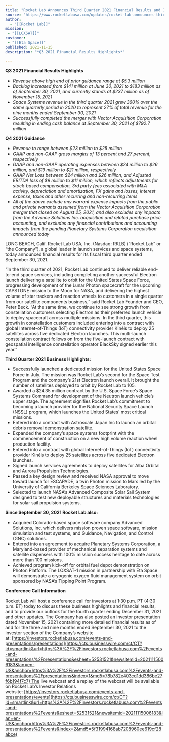 ```yaml
---
title: "Rocket Lab Announces Third Quarter 2021 Financial Results and Issues Guidance for the Fourth Quarter 2021 "
source: "https://www.rocketlabusa.com/updates/rocket-lab-announces-third-quarter-2021-financial-results-and-issues-guidance-for-the-fourth-quarter-2021/"
author:
  - "[[Rocket Lab]]"
mission: 
 - "[[LOXSAT]]"
customer:
 - "[[Eta Space]]"
published: 2021-11-15
description: "*Q3 2021 Financial Results Highlights*"

---
```

**Q3 2021 Financial Results Highlights**

- *Revenue above high end of prior guidance range at $5.3 million*
- *Backlog increased from $141 million at June 30, 2021 to $183 million as of September 30, 2021, and currently stands at $237 million as of November 15, 2021*
- *Space Systems revenue in the third quarter 2021 grew 360% over the same quarterly period in 2020 to represent 27% of total revenue for the nine months ended September 30, 2021*
- *Successfully completed the merger with Vector Acquisition Corporation resulting in ending cash balance at September 30, 2021 of $792.7 million*

**Q4 2021 Guidance**

- *Revenue to range between $23 million to $25 million*
- *GAAP and non-GAAP gross margins of 13 percent and 27 percent, respectively*
- *GAAP and non-GAAP operating expenses between $24 million to $26 million, and $19 million to $21 million, respectively*
- *GAAP Net Loss between $24 million and $26 million, and Adjusted EBITDA loss of $9 million to $11 million, which reflects adjustments for stock-based compensation, 3rd party fees associated with M&A activity, depreciation and amortization, FX gains and losses, interest expense, taxes and other recurring and non-recurring items*
- *All of the above exclude any warrant expense impacts from the public and private warrants assumed from the Vector Acquisition Corporation merger that closed on August 25, 2021, and also excludes any impacts from the Advance Solutions Inc. acquisition and related purchase price accounting, and excludes any financial contributions and accounting impacts from the pending Planetary Systems Corporation acquisition announced today*

LONG BEACH, Calif. Rocket Lab USA, Inc. (Nasdaq: RKLB) (“Rocket Lab” or “the Company”), a global leader in launch services and space systems, today announced financial results for its fiscal third quarter ended September 30, 2021.

“In the third quarter of 2021, Rocket Lab continued to deliver reliable end-to-end space services, including completing another successful Electron launch delivering a satellite to orbit for the United States Space Force, progressing development of the Lunar Photon spacecraft for the upcoming CAPSTONE mission to the Moon for NASA, and delivering the highest volume of star trackers and reaction wheels to customers in a single quarter from our satellite components business,” said Rocket Lab Founder and CEO, Peter Beck. “At the same time, we continue to see strong growth from constellation customers selecting Electron as their preferred launch vehicle to deploy spacecraft across multiple missions. In the third quarter, this growth in constellation customers included entering into a contract with global Internet-of-Things (IoT) connectivity provider Kinéis to deploy 25 satellites across five dedicated Electron launches. This multi-launch constellation contract follows on from the five-launch contract with geospatial intelligence constellation operator BlackSky signed earlier this year.”

**Third Quarter 2021 Business Highlights:**

- Successfully launched a dedicated mission for the United States Space Force in July. The mission was Rocket Lab’s second for the Space Test Program and the company’s 21st Electron launch overall. It brought the number of satellites deployed to orbit by Rocket Lab to 105.
- Awarded a $24.35 million contract by the U.S. Space Force’s Space Systems Command for development of the Neutron launch vehicle’s upper stage. The agreement signifies Rocket Lab’s commitment to becoming a launch provider for the National Security Space Launch (NSSL) program, which launches the United States' most critical missions.
- Entered into a contract with Astroscale Japan Inc to launch an orbital debris removal demonstration satellite.
- Expanded the company’s space systems footprint with the commencement of construction on a new high volume reaction wheel production facility.
- Entered into a contract with global Internet-of-Things (IoT) connectivity provider Kinéis to deploy 25 satellites across five dedicated Electron launches.
- Signed launch services agreements to deploy satellites for Alba Orbital and Aurora Propulsion Technologies.
- Passed a key design review and received NASA approval to move toward launch for ESCAPADE, a twin Photon mission to Mars led by the University of California Berkeley Space Sciences Laboratory.
- Selected to launch NASA’s Advanced Composite Solar Sail System designed to test new deployable structures and materials technologies for solar sail propulsion systems.

**Since September 30, 2021 Rocket Lab also:**

- Acquired Colorado-based space software company Advanced Solutions, Inc. which delivers mission proven space software, mission simulation and test systems, and Guidance, Navigation, and Control (GNC) solutions.
- Entered into an agreement to acquire Planetary Systems Corporation, a Maryland-based provider of mechanical separation systems and satellite dispensers with 100% mission success heritage to date across more than 100 missions.
- Achieved program kick-off for orbital fuel depot demonstration on Photon Platform. The LOXSAT-1 mission in partnership with Eta Space will demonstrate a cryogenic oxygen fluid management system on orbit sponsored by NASA’s Tipping Point Program.

**Conference Call Information**

Rocket Lab will host a conference call for investors at 1:30 p.m. PT (4:30 p.m. ET) today to discuss these business highlights and financial results, and to provide our outlook for the fourth quarter ending December 31, 2021 and other updates. The Company has also posted an investor presentation dated November 15, 2021 containing more detailed financial results as of and for the three and nine months ended September 30, 2021 to the investor section of the Company’s website at: [https://investors.rocketlabusa.com/events-and-presentations/presentations](https://cts.businesswire.com/ct/CT?id=smartlink&url=https%3A%2F%2Finvestors.rocketlabusa.com%2Fevents-and-presentations%2Fpresentations&esheet=52531521&newsitemid=20211115006183&lan=en-US&anchor=https%3A%2F%2Finvestors.rocketlabusa.com%2Fevents-and-presentations%2Fpresentations&index=1&md5=78b782e403cd1dd386be27f6b194f7c7) The live webcast and a replay of the webcast will be available on Rocket Lab’s Investor Relations website: [https://investors.rocketlabusa.com/events-and-presentations/events](https://cts.businesswire.com/ct/CT?id=smartlink&url=https%3A%2F%2Finvestors.rocketlabusa.com%2Fevents-and-presentations%2Fevents&esheet=52531521&newsitemid=20211115006183&lan=en-US&anchor=https%3A%2F%2Finvestors.rocketlabusa.com%2Fevents-and-presentations%2Fevents&index=2&md5=5f31994168ab7208960ee619cf28abce)

